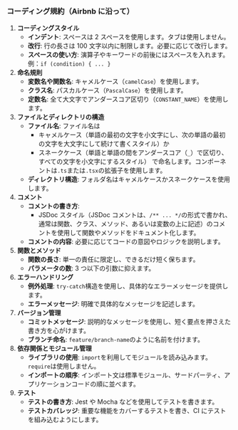 ### コーディング規約（Airbnb に沿って）

1. **コーディングスタイル**
   - **インデント**: スペースは 2 スペースを使用します。タブは使用しません。
   - **改行**: 行の長さは 100 文字以内に制限します。必要に応じて改行します。
   - **スペースの使い方**: 演算子やキーワードの前後にはスペースを入れます。例：`if (condition) { ... }`
2. **命名規則**
   - **変数名や関数名**: キャメルケース（`camelCase`）を使用します。
   - **クラス名**: パスカルケース（`PascalCase`）を使用します。
   - **定数名**: 全て大文字でアンダースコア区切り（`CONSTANT_NAME`）を使用します。
3. **ファイルとディレクトリの構造**
   - **ファイル名**: ファイル名は
     - キャメルケース（単語の最初の文字を小文字にし、次の単語の最初の文字を大文字にして続けて書くスタイル）か
     - スネークケース（単語と単語の間をアンダースコア（`_`）で区切り、すべての文字を小文字にするスタイル）
     で命名します。コンポーネントは`.ts`または`.tsx`の拡張子を使用します。
   - **ディレクトリ構造**: フォルダ名はキャメルケースかスネークケースを使用します。
4. **コメント**
   - **コメントの書き方**:
     - JSDoc スタイル（JSDoc コメントは、`/** ... */`の形式で書かれ、通常は関数、クラス、メソッド、あるいは変数の上に記述）のコメントを使用して関数やメソッドをドキュメント化します。
   - **コメントの内容**: 必要に応じてコードの意図やロジックを説明します。
5. **関数とメソッド**
   - **関数の長さ**: 単一の責任に限定し、できるだけ短く保ちます。
   - **パラメータの数**: 3 つ以下の引数に抑えます。
6. **エラーハンドリング**
   - **例外処理**: `try-catch`構造を使用し、具体的なエラーメッセージを提供します。
   - **エラーメッセージ**: 明確で具体的なメッセージを記述します。
7. **バージョン管理**
   - **コミットメッセージ**: 説明的なメッセージを使用し、短く要点を押さえた書き方を心がけます。
   - **ブランチ命名**: `feature/branch-name`のように名前を付けます。
8. **依存関係とモジュール管理**
   - **ライブラリの使用**: `import`を利用してモジュールを読み込みます。`require`は使用しません。
   - **インポートの順序**: インポート文は標準モジュール、サードパーティ、アプリケーションコードの順に並べます。
9. **テスト**
   - **テストの書き方**: Jest や Mocha などを使用してテストを書きます。
   - **テストカバレッジ**: 重要な機能をカバーするテストを書き、CI にテストを組み込むようにします。
